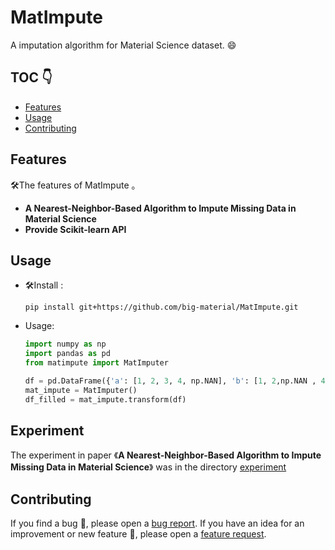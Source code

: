 # MatImpute

A imputation algorithm for Material Science dataset. 😄

## TOC :point_down:

- [Features](#Features)
- [Usage](#Usage)
- [Contributing](#Contributing)

## Features 

:hammer_and_wrench:The features of MatImpute 。

* **A Nearest-Neighbor-Based Algorithm to Impute Missing Data in Material Science**
* **Provide Scikit-learn API**

## Usage 

* :hammer_and_wrench:Install :
  ```shell
  pip install git+https://github.com/big-material/MatImpute.git
  ```

* Usage:
  ```python
  import numpy as np
  import pandas as pd
  from matimpute import MatImputer
  
  df = pd.DataFrame({'a': [1, 2, 3, 4, np.NAN], 'b': [1, 2,np.NAN , 4, 5]})
  mat_impute = MatImputer()
  df_filled = mat_impute.transform(df)
  ```

## Experiment

The experiment in paper 《**A Nearest-Neighbor-Based Algorithm to Impute Missing Data in Material Science**》 was in the directory [experiment](./experiment)

## Contributing

If you find a bug :bug:, please open a [bug report](https://github.com/big-material/MatImpute/issues/new?assignees=&labels=bug&template=bug_report.md&title=).
If you have an idea for an improvement or new feature :rocket:, please open a [feature request](https://github.com/big-material/MatImpute/issues/new?assignees=&labels=Feature+request&template=feature_request.md&title=).
